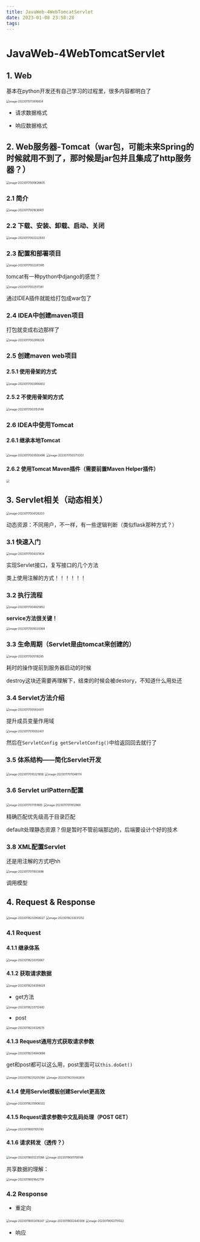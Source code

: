 ```yaml
---
title: JavaWeb-4WebTomcatServlet
date: 2023-01-08 23:58:28
tags:
---
```


# JavaWeb-4WebTomcatServlet

## 1. Web

基本在python开发还有自己学习的过程里，很多内容都明白了

<img src="http://yixuan004.oss-cn-hangzhou.aliyuncs.com/img/image-20230115113816834.png" alt="image-20230115113816834" style="zoom:50%;" />

- 请求数据格式

- 响应数据格式

## 2. Web服务器-Tomcat（war包，可能未来Spring的时候就用不到了，那时候是jar包并且集成了http服务器？）

<img src="http://yixuan004.oss-cn-hangzhou.aliyuncs.com/img/image-20230117000626605.png" alt="image-20230117000626605" style="zoom:50%;" />

### 2.1 简介

<img src="http://yixuan004.oss-cn-hangzhou.aliyuncs.com/img/image-20230117001636901.png" alt="image-20230117001636901" style="zoom:50%;" />

### 2.2 下载、安装、卸载、启动、关闭

<img src="http://yixuan004.oss-cn-hangzhou.aliyuncs.com/img/image-20230117002222930.png" alt="image-20230117002222930" style="zoom:50%;" />

### 2.3 配置和部署项目

<img src="http://yixuan004.oss-cn-hangzhou.aliyuncs.com/img/image-20230117002241395.png" alt="image-20230117002241395" style="zoom:50%;" />

tomcat有一种python中django的感觉？

<img src="http://yixuan004.oss-cn-hangzhou.aliyuncs.com/img/image-20230117002517381.png" alt="image-20230117002517381" style="zoom:50%;" />

通过IDEA插件就能给打包成war包了

### 2.4 IDEA中创建maven项目

打包就变成右边那样了

<img src="http://yixuan004.oss-cn-hangzhou.aliyuncs.com/img/image-20230117002918226.png" alt="image-20230117002918226" style="zoom:50%;" />

### 2.5 创建maven web项目

#### 2.5.1 使用骨架的方式

<img src="http://yixuan004.oss-cn-hangzhou.aliyuncs.com/img/image-20230117002956402.png" alt="image-20230117002956402" style="zoom:50%;" />

#### 2.5.2 不使用骨架的方式

<img src="http://yixuan004.oss-cn-hangzhou.aliyuncs.com/img/image-20230117003153148.png" alt="image-20230117003153148" style="zoom:50%;" />

### 2.6 IDEA中使用Tomcat

#### 2.6.1 继承本地Tomcat

<img src="http://yixuan004.oss-cn-hangzhou.aliyuncs.com/img/image-20230117003500498.png" alt="image-20230117003500498" style="zoom:50%;" />

<img src="http://yixuan004.oss-cn-hangzhou.aliyuncs.com/img/image-20230117003713331.png" alt="image-20230117003713331" style="zoom:50%;" />

#### 2.6.2 使用Tomcat Maven插件（需要前置Maven Helper插件）

<img src="http://yixuan004.oss-cn-hangzhou.aliyuncs.com/img/image-20230117003927784.png" style="zoom:50%;" />

## 3. Servlet相关（动态相关）

<img src="http://yixuan004.oss-cn-hangzhou.aliyuncs.com/img/image-20230117004126203.png" alt="image-20230117004126203" style="zoom:50%;" />

动态资源：不同用户，不一样，有一些逻辑判断（类似flask那种方式？）

### 3.1 快速入门

<img src="http://yixuan004.oss-cn-hangzhou.aliyuncs.com/img/image-20230117004321834.png" alt="image-20230117004321834" style="zoom:50%;" />

实现Servlet接口，复写接口的几个方法

类上使用注解的方式！！！！！！

### 3.2 执行流程

<img src="http://yixuan004.oss-cn-hangzhou.aliyuncs.com/img/image-20230117004925852.png" alt="image-20230117004925852" style="zoom:50%;" />

**service方法很关键！**

<img src="http://yixuan004.oss-cn-hangzhou.aliyuncs.com/img/image-20230117005020069.png" alt="image-20230117005020069" style="zoom:50%;" />

### 3.3 生命周期（Servlet是由tomcat来创建的）

<img src="http://yixuan004.oss-cn-hangzhou.aliyuncs.com/img/image-20230117005118285.png" alt="image-20230117005118285" style="zoom:50%;" />

耗时的操作提前到服务器启动的时候

destroy这块还需要再理解下，结束的时候会被destory，不知道什么用处还

### 3.4 Servlet方法介绍

<img src="http://yixuan004.oss-cn-hangzhou.aliyuncs.com/img/image-20230117005924411.png" alt="image-20230117005924411" style="zoom:50%;" />

提升成员变量作用域

<img src="http://yixuan004.oss-cn-hangzhou.aliyuncs.com/img/image-20230117010052401.png" alt="image-20230117010052401" style="zoom:50%;" />

然后在`ServletConfig getServletConfig()`中给返回回去就行了

### 3.5 体系结构——简化Servlet开发

<img src="http://yixuan004.oss-cn-hangzhou.aliyuncs.com/img/image-20230117010221656.png" alt="image-20230117010221656" style="zoom:50%;" />

<img src="http://yixuan004.oss-cn-hangzhou.aliyuncs.com/img/image-20230117011048174.png" alt="image-20230117011048174" style="zoom:50%;" />

### 3.6 Servlet urlPattern配置

<img src="http://yixuan004.oss-cn-hangzhou.aliyuncs.com/img/image-20230117011151985.png" alt="image-20230117011151985" style="zoom:50%;" />

<img src="http://yixuan004.oss-cn-hangzhou.aliyuncs.com/img/image-20230117011912868.png" alt="image-20230117011912868" style="zoom:50%;" />

精确匹配优先级高于目录匹配

default处理静态资源？但是暂时不管前端那边的，后端要设计个好的技术

### 3.8 XML配置Servlet

还是用注解的方式吧hh

<img src="http://yixuan004.oss-cn-hangzhou.aliyuncs.com/img/image-20230117011933496.png" alt="image-20230117011933496" style="zoom:50%;" />

调用模型

## 4. Request & Response

<img src="http://yixuan004.oss-cn-hangzhou.aliyuncs.com/img/image-20230118232958027.png" alt="image-20230118232958027" style="zoom:50%;" />

<img src="http://yixuan004.oss-cn-hangzhou.aliyuncs.com/img/image-20230118233031252.png" alt="image-20230118233031252" style="zoom:50%;" />

### 4.1 Request

#### 4.1.1 继承体系

<img src="http://yixuan004.oss-cn-hangzhou.aliyuncs.com/img/image-20230118233310067.png" alt="image-20230118233310067" style="zoom:50%;" />

#### 4.1.2 获取请求数据

<img src="http://yixuan004.oss-cn-hangzhou.aliyuncs.com/img/image-20230118234359429.png" alt="image-20230118234359429" style="zoom:50%;" />

- get方法

<img src="http://yixuan004.oss-cn-hangzhou.aliyuncs.com/img/image-20230118233712440.png" alt="image-20230118233712440" style="zoom:50%;" />

- post

<img src="http://yixuan004.oss-cn-hangzhou.aliyuncs.com/img/image-20230118234328215.png" alt="image-20230118234328215" style="zoom:50%;" />

#### 4.1.3 Request通用方式获取请求参数

<img src="http://yixuan004.oss-cn-hangzhou.aliyuncs.com/img/image-20230118234940698.png" alt="image-20230118234940698" style="zoom:50%;" />

get和post都可以这么用，post里面可以`this.doGet()`

<img src="http://yixuan004.oss-cn-hangzhou.aliyuncs.com/img/image-20230118235205394.png" alt="image-20230118235205394" style="zoom:50%;" />

<img src="http://yixuan004.oss-cn-hangzhou.aliyuncs.com/img/image-20230118235442614.png" alt="image-20230118235442614" style="zoom:50%;" />

#### 4.1.4 使用Servlet模板创建Servlet更高效

<img src="http://yixuan004.oss-cn-hangzhou.aliyuncs.com/img/image-20230118235906322.png" alt="image-20230118235906322" style="zoom:50%;" />

#### 4.1.5 Request请求参数中文乱码处理（POST GET）

<img src="http://yixuan004.oss-cn-hangzhou.aliyuncs.com/img/image-20230119001105740.png" alt="image-20230119001105740" style="zoom:50%;" />

#### 4.1.6 请求转发（透传？）

<img src="http://yixuan004.oss-cn-hangzhou.aliyuncs.com/img/image-20230119001237088.png" alt="image-20230119001237088" style="zoom:50%;" />

<img src="http://yixuan004.oss-cn-hangzhou.aliyuncs.com/img/image-20230119001708149.png" alt="image-20230119001708149" style="zoom:50%;" />

共享数据的理解：

<img src="http://yixuan004.oss-cn-hangzhou.aliyuncs.com/img/image-20230119001642719.png" alt="image-20230119001642719" style="zoom:50%;" />

### 4.2 Response

- 重定向

<img src="http://yixuan004.oss-cn-hangzhou.aliyuncs.com/img/image-20230119002418247.png" alt="image-20230119002418247" style="zoom:50%;" />

<img src="http://yixuan004.oss-cn-hangzhou.aliyuncs.com/img/image-20230119002440308.png" alt="image-20230119002440308" style="zoom:50%;" />



<img src="http://yixuan004.oss-cn-hangzhou.aliyuncs.com/img/image-20230119002751022.png" alt="image-20230119002751022" style="zoom:50%;" />

- 响应

































